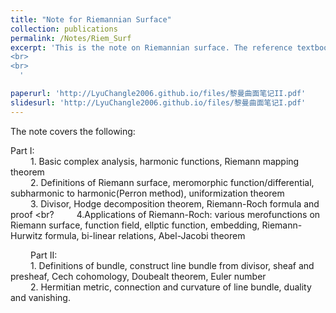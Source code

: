 ```yaml
---
title: "Note for Riemannian Surface"
collection: publications
permalink: /Notes/Riem_Surf
excerpt: 'This is the note on Riemannian surface. The reference textbook is ***Riemannian Surface*** by **Mei Jiaqiang**. The note is divided into two parts since there is a restriction on file size when uploading files on Github. For more information click the hyperlink above. <br>
<br>
<br>
  '

paperurl: 'http://LyuChangle2006.github.io/files/黎曼曲面笔记II.pdf'
slidesurl: 'http://LyuChangle2006.github.io/files/黎曼曲面笔记I.pdf'
---
```


The note covers the following:

Part I:       
     1. Basic complex analysis, harmonic functions, Riemann mapping theorem <br>
      2. Definitions of Riemann surface, meromorphic function/differential, subharmonic to harmonic(Perron method), uniformization theorem <br>
     3. Divisor, Hodge decomposition theorem, Riemann-Roch formula and proof <br?
     4.Applications of Riemann-Roch: various merofunctions on Riemann surface, function field, ellptic function, embedding, Riemann-Hurwitz formula, bi-linear relations, Abel-Jacobi theorem <br>
            
      Part II:  <br>
     1. Definitions of bundle, construct line bundle from divisor, sheaf and presheaf, Cech cohomology, Doubealt theorem, Euler number<br>
     2. Hermitian metric, connection and curvature of line bundle, duality and vanishing. <br>
